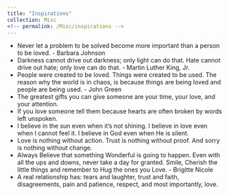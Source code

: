 ```yaml
---
title: "Inspirations"
collection: Misc
<!-- permalink: /Misc/inspirations -->
---
```

- Never let a problem to be solved become more important than a person to be loved. - Barbara Johnson 
- Darkness cannot drive out darkness; only light can do that. Hate cannot drive out hate; only love can do that. - Martin Luther King, Jr. 
- People were created to be loved. Things were created to be used. The reason why the world is in chaos, is because things are being loved and people are being used. - John Green
- The greatest gifts you can give someone are your time, your love, and your attention. 
- If you love someone tell them because hearts are often broken by words left unspoken. 
- I believe in the sun even when it’s not shining. I believe in love even when I cannot feel it. I believe in God even when He is silent.
- Love is nothing without action. Trust is nothing without proof. And sorry is nothing without change. 
- Always Believe that something Wonderful is going to happen. Even with all the ups and downs, never take a day for granted. Smile, Cherish the little things and remember to Hug the ones you Love. - Brigitte Nicole
- A real relationship has: tears and laughter, trust and faith, disagreements, pain and patience, respect, and most importantly, love. 